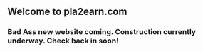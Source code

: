 ## Welcome to pla2earn.com

### Bad Ass new website coming. Construction currently underway. Check back in soon!

<!-- BEGIN SHAREAHOLIC CODE -->
<link rel="preload" href="https://cdn.shareaholic.net/assets/pub/shareaholic.js" as="script" />
<meta name="shareaholic:site_id" content="770cd355fd62937a43e8b6c213ce7879" />
<script data-cfasync="false" async src="https://cdn.shareaholic.net/assets/pub/shareaholic.js"></script>
<!-- END SHAREAHOLIC CODE -->

<!-- Global site tag (gtag.js) - Google Analytics -->
<!-- <script async src="https://www.googletagmanager.com/gtag/js?id=G-930DBR07V1"></script>
<script>
  window.dataLayer = window.dataLayer || [];
  function gtag(){dataLayer.push(arguments);}
  gtag('js', new Date());

  gtag('config', 'G-930DBR07V1');
</script> -->

<!---For more details see [Basic writing and formatting syntax](https://docs.github.com/en/github/writing-on-github/getting-started-with-writing-and-formatting-on-github/basic-writing-and-formatting-syntax).

### Jekyll Themes

Your Pages site will use the layout and styles from the Jekyll theme you have selected in your [repository settings](https://github.com/Mj21410/github.io/settings/pages). The name of this theme is saved in the Jekyll `_config.yml` configuration file.

### Support or Contact

Having trouble with Pages? Check out our [documentation](https://docs.github.com/categories/github-pages-basics/) or [contact support](https://support.github.com/contact) and we’ll help you sort it out.--->
